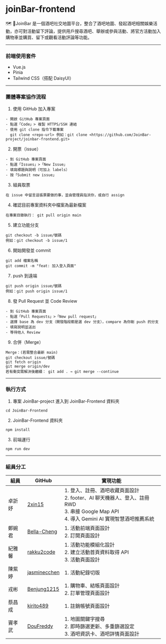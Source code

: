 # joinBar-frontend

🗺️ 🥂JoinBar 是一個酒吧社交地圖平台，整合了酒吧地圖、發起酒吧相關娛樂活動，亦可對活動留下評論，提供用戶搜尋酒吧、舉辦或參與活動、將官方活動加入購物車並購買、留下或觀看活動評論等功能。

---

### 前端使用套件

- Vue.js
- Pinia
- Tailwind CSS（搭配 DaisyUI）

---

### 團體專案協作流程

1. 使用 GitHub 加入專案
```
- 開啟 GitHub 專案頁面
- 點選「Code」> 複製 HTTPS/SSH 連結
- 使用 git clone 指令下載專案
  git clone <repo-url> 例如：git clone <https://github.com/JoinBar-project/joinbar-frontend.git>
```

2. 開票（issue）
```
- 到 GitHub 專案頁面
- 點選「Issues」>「New Issue」
- 填寫標題與說明（可加上 labels）
- 按「Submit new issue」
```

3. 組員取票
```
在 issue 中留言這張票要做的事，並由管理員指派你，或自行 assign
```

4. 確認目前專案資料夾中檔案為最新檔案
```
在專案目錄執行： git pull origin main
```

5. 建立功能分支
```
git checkout -b issue/號碼
例如：git checkout -b issue/1
```

6. 開始開發並 commit
```
git add 檔案名稱
git commit -m "feat: 加入登入頁面"
```

7. push 到遠端
```
git push origin issue/號碼
例如：git push origin issue/1
```

8. 發 Pull Request 並 Code Review
```
- 到 GitHub 專案頁面
- 點選「Pull Requests」>「New pull request」
- 選擇 base 為 dev 分支（開發階段都是選 dev 分支），compare 為你剛 push 的分支
- 填寫說明並送出
- 等待他人 Review
```

9. 合併（Merge）
```
Merge：(若需整合最新 main)
git checkout issue/號碼
git fetch origin
git merge origin/dev
若有衝突需解決後繼續： git add . → git merge --continue
```

---

### 執行方式

1. 專案 JoinBar-project 進入到 JoinBar-Frontend 資料夾
```
cd JoinBar-Frontend
```

2. JoinBar-Frontend 資料夾
```
npm install
```

3. 前端運行
```
npm run dev
```

---
### 組員分工

| 組員     | GitHub                                                 | 實現功能 |  
|----------|-------------------------------------------------------|------------|
| 卓訢妤   | [2xin15](https://github.com/2xin15)                    | 1. 登入、註冊、酒吧收藏頁面設計 <br> 2. footer、AI 聊天機器人、登入、註冊 RWD <br> 3. 串接 Google Map API<br> 4. 導入 Gemini AI 實現智慧酒吧推薦系統 |
| 鄭婉君   | [Bella-Cheng](https://github.com/Bella-Cheng)          | 1. 活動前端頁面設計 <br> 2. 訂閱頁面設計|
| 紀雅馨   | [rakku2code](https://github.com/rakku2code)            | 1. 活動功能模組化設計 <br> 2. 建立活動首頁資料取得 API <br> 3. 活動頁面設計|
| 陳紫婷   | [jasminecchen](https://github.com/jasminecchen)        | 1. 活動紀錄切版 |
| 戎彬     | [Benjung1215](https://github.com/Benjung1215)          | 1.  購物車、結帳頁面設計 <br> 2. 訂單管理頁面設計 |
| 蔡昌成   | [kirito489](https://github.com/kirito489)              | 1. 註銷帳號頁面設計 |
| 竇孝武   | [DouFreddy](https://github.com/DouFreddy)            | 1. 地圖關鍵字搜尋 <br> 2. 即時篩選更新、多重篩選設定 <br> 3. 酒吧資訊卡、酒吧詳情頁面設計 |

